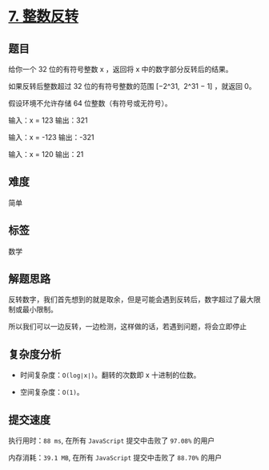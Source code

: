 # [7. 整数反转](https://leetcode-cn.com/problems/reverse-integer/)

## 题目

给你一个 32 位的有符号整数 x ，返回将 x 中的数字部分反转后的结果。

如果反转后整数超过 32 位的有符号整数的范围 [−2^31,  2^31 − 1] ，就返回 0。

假设环境不允许存储 64 位整数（有符号或无符号）。

输入：x = 123
输出：321

输入：x = -123
输出：-321

输入：x = 120
输出：21

## 难度

简单

## 标签

数学

## 解题思路

反转数字，我们首先想到的就是取余，但是可能会遇到反转后，数字超过了最大限制或最小限制。

所以我们可以一边反转，一边检测，这样做的话，若遇到问题，将会立即停止

## 复杂度分析

- 时间复杂度：`O(log∣x∣)`。翻转的次数即 x 十进制的位数。

- 空间复杂度：`O(1)`。

## 提交速度

执行用时：`88 ms`, 在所有 `JavaScript` 提交中击败了 `97.08%` 的用户

内存消耗：`39.1 MB`, 在所有 `JavaScript` 提交中击败了 `88.70%` 的用户
